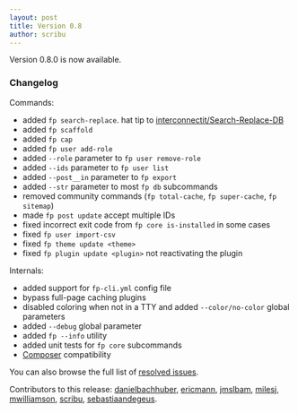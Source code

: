 ```yaml
---
layout: post
title: Version 0.8
author: scribu
---
```

Version 0.8.0 is now available.

### Changelog 

Commands:

- added `fp search-replace`. hat tip to [interconnectit/Search-Replace-DB](https://github.com/interconnectit/Search-Replace-DB)
- added `fp scaffold`
- added `fp cap`
- added `fp user add-role`
- added `--role` parameter to `fp user remove-role`
- added `--ids` parameter to `fp user list`
- added `--post__in` parameter to `fp export`
- added `--str` parameter to most `fp db` subcommands
- removed community commands (`fp total-cache`, `fp super-cache`, `fp sitemap`)
- made `fp post update` accept multiple IDs
- fixed incorrect exit code from `fp core is-installed` in some cases
- fixed `fp user import-csv`
- fixed `fp theme update <theme>`
- fixed `fp plugin update <plugin>` not reactivating the plugin

Internals:

- added support for `fp-cli.yml` config file
- bypass full-page caching plugins
- disabled coloring when not in a TTY and added `--color/no-color` global parameters
- added `--debug` global parameter
- added `fp --info` utility
- added unit tests for `fp core` subcommands
- [Composer](http://getcomposer.org) compatibility

You can also browse the full list of [resolved issues](https://github.com/fp-cli/fp-cli/issues?milestone=6&state=closed).

Contributors to this release: [danielbachhuber](http://github.com/danielbachhuber), [ericmann](http://github.com/ericmann), [jmslbam](http://github.com/jmslbam), [milesj](http://github.com/milesj), [mwilliamson](http://github.com/mwilliamson), [scribu](http://github.com/scribu), [sebastiaandegeus](http://github.com/sebastiaandegeus).
